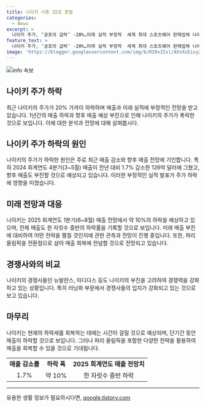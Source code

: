 ```yaml
---
title: 나이키 시총 32조 증발
categories:
  - News
excerpt: >
  나이키 주가, ‘공포의 급락’ -20%…미래 실적 부정적  세계 최대 스포츠웨어 판매업체 나이키가 20% 가까이 주가 폭락했다. 매출 하락과 향후 전망 부정적으로 나타났으며, 이는 전례 없는 하락세로 평가된다. 미래 실적을 위해 파리 올림픽을 전환점으로 삼아 회복을 노리고 있는데, 최고재무책임자는 시간이 걸릴 것이라 밝혔다. 경쟁업체들에 밀리며 상황을 호전시키는 데 어려움을 겪고 있다.
feature_text: >
  나이키 주가, ‘공포의 급락’ -20%…미래 실적 부정적  세계 최대 스포츠웨어 판매업체 나이키가 20% 가까이 주가 폭락했다. 매출 하락과 향후 전망 부정적으로 나타났으며, 이는 전례 없는 하락세로 평가된다. 미래 실적을 위해 파리 올림픽을 전환점으로 삼아 회복을 노리고 있는데, 최고재무책임자는 시간이 걸릴 것이라 밝혔다. 경쟁업체들에 밀리며 상황을 호전시키는 데 어려움을 겪고 있다.
image: 'https://blogger.googleusercontent.com/img/b/R29vZ2xl/AVvXsEixyZcFfHzMRdzZMjFBmAUKJYCLCGyLL1o632UiGVXcaFdKo_bkvkuCioo0uUKlGfBVcT3P84aROyZIXSBEx3Aw5nCQ3pTgDom1WDC4m8eifvWiAmWEEVb4x6G_l8C0QH225ldMjyaFvpxGEBGNO37VmDTDMHGhJPq73UglMfDca1-0aw/s1600/blogspot.png'
---
```


<p><img src="https://blogger.googleusercontent.com/img/b/R29vZ2xl/AVvXsEixyZcFfHzMRdzZMjFBmAUKJYCLCGyLL1o632UiGVXcaFdKo_bkvkuCioo0uUKlGfBVcT3P84aROyZIXSBEx3Aw5nCQ3pTgDom1WDC4m8eifvWiAmWEEVb4x6G_l8C0QH225ldMjyaFvpxGEBGNO37VmDTDMHGhJPq73UglMfDca1-0aw/s1600/blogspot.png" alt="info 속보" /></p>

<h2 data-ke-size="size26">나이키 주가 하락</h2>

<p data-ke-size="size16">최근 나이키의 주가가 20% 가까이 하락하며 매출과 미래 실적에 부정적인 전망을 받고 있습니다. 1년간의 매출 하락과 향후 매출 예상 부진으로 인해 나이키의 주가가 폭락한 것으로 보입니다. 이에 대한 분석과 전망에 대해 살펴봅시다.</p>

<h2 data-ke-size="size26">나이키 주가 하락의 원인</h2>

<p data-ke-size="size16">나이키의 주가가 하락한 원인은 주로 최근 매출 감소와 향후 매출 전망에 기인합니다. 특히 2024 회계연도 4분기(3~5월) 매출이 전년 대비 1.7% 감소한 126억 달러에 그쳤고, 향후 매출도 부진할 것으로 예상되고 있습니다. 이러한 부정적인 실적 발표가 주가 하락에 영향을 미쳤습니다.</p>

<h2 data-ke-size="size26">미래 전망과 대응</h2>

<p data-ke-size="size16">나이키는 2025 회계연도 1분기(6~8월) 매출 전망에서 약 10%의 하락을 예상하고 있으며, 전체 매출도 한 자릿수 중반의 하락률을 기록할 것으로 보입니다. 미래 매출 부진에 대비하여 어떤 전략을 펼칠 것인지에 관한 관측과 전망이 진행 중입니다. 또한, 파리 올림픽을 전환점으로 삼아 매출 회복에 전념할 것으로 전망되고 있습니다.</p>

<h2 data-ke-size="size26">경쟁사와의 비교</h2>

<p data-ke-size="size16">나이키의 경쟁사들인 뉴발란스, 아디다스 등도 나이키의 부진을 고려하여 경쟁력을 강화하고 있는 상황입니다. 특히 러닝화 부문에서 경쟁사들의 입지가 강화되고 있는 것으로 보고 있습니다.</p>

<h2 data-ke-size="size26">마무리</h2>

<p data-ke-size="size16">나이키는 현재의 하락세를 회복하는 데에는 시간이 걸릴 것으로 예상되며, 단기간 동안 매출이 하락할 것으로 보입니다. 그러나 파리 올림픽을 포함한 다양한 전략을 활용하여 매출을 회복할 수 있을 것으로 기대됩니다.</p>

<table>
    <tbody>
        <tr>
            <td style="text-align: center; height: 17px;"><b>매출 감소률</b></td>
            <td style="text-align: center; height: 17px;"><b>하락 폭</b></td>
            <td style="text-align: center; height: 17px;"><b>2025 회계연도 매출 전망치</b></td>
        </tr>
        <tr>
            <td style="text-align: center; height: 17px;">1.7%</td>
            <td style="text-align: center; height: 17px;">약 10%</td>
            <td style="text-align: center; height: 17px;">한 자릿수 중반 하락</td>
        </tr>
    </tbody>
</table>

<hr>
유용한 생활 정보가 필요하시다면, <a href="https://qoogle.tistory.com" rel="dofollow">qoogle.tistory.com</a>


